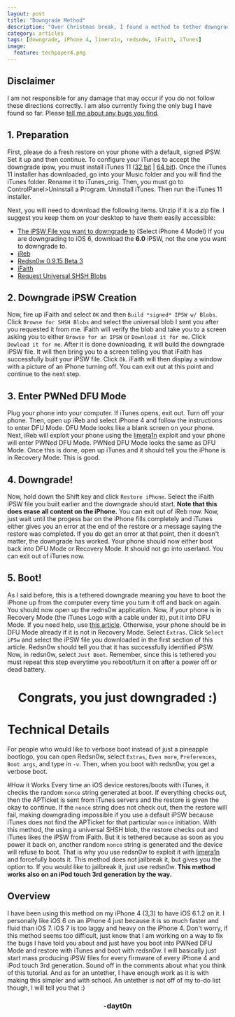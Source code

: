 ```yaml
---
layout: post
title: "Downgrade Method"
description: "Over Christmas break, I found a method to tether downgrade an iPhone 4."
category: articles
tags: [downgrade, iPhone 4, limera1n, redsn0w, iFaith, iTunes]
image:
  feature: techpaper4.png
---
```


## Disclaimer
I am not responsible for any damage that may occur if you do not follow these directions correctly. I am also currently fixing the only bug I have found so far. Please [tell me about any bugs you find](mailto:daytonhasty@gmail.com?subject=Downgrade%20Bug).

## 1. Preparation
First, please do a fresh restore on your phone with a default, signed iPSW. Set it up and then continue. To configure your iTunes to accept the downgrade ipsw, you must install iTunes 11 ([32 bit](http://api.ios.icj.me/v2/iTunes/Windows/11/url/dl) | [64 bit](http://api.ios.icj.me/v2/iTunes/Windows/11/64biturl/dl)). Once the iTunes 11 installer has downloaded, go into your Music folder and you will find the iTunes folder. Rename it to iTunes_orig. Then, you must go to ControlPanel>Uninstall a Program. Uninstall iTunes. Then run the iTunes 11 installer. 

Next, you will need to download the following items. Unzip if it is a zip file. I suggest you keep them on your desktop to have them easily accessible:

* [The iPSW File you want to downgrade to](https://ipsw.me/) (Select iPhone 4 Model) If you are downgrading to iOS 6, download the <strong>6.0</strong> iPSW, not the one you want to downgrade to. 
* [iReb](https://github.com/iH8sn0w/iREB-2.0/releases/r7/1097/ireb-r7.zip)
* [Redsn0w 0.9.15 Beta 3](http://www.jailbreaktools.com/downloads/windows/redsn0w-0.9.15b3.zip)
* [iFaith](https://github.com/iH8sn0w/iFaith/releases/v1.5.9/1085/ifaith-v1.5.9.zip)
* [Request Universal SHSH Blobs](mailto:daytonhasty@gmail.com?subject=SHSH%20Blob%20Request&body=Please%20write%20iPhone%204%20model%20number%20found%20in%20Settings>General>About>Model.%20Also%20include%20the%20iOS%20firmware%20you%20want%20to%20downgrade%20to.)

## 2. Downgrade iPSW Creation
Now, fire up iFaith and select `OK` and then `Build *signed* IPSW w/ Blobs`. Click `Browse for SHSH Blobs` and select the universal blob I sent you after you requested it from me. iFaith will verify the blob and take you to a screen asking you to either `Browse for an IPSW` or `Download it for me`. Click `Dowload it for me`. After it is done downloading, it will build the downgrade iPSW file. It will then bring you to a screen telling you that iFaith has successfully built your iPSW file. Click `Ok`. iFaith will then display a window with a picture of an iPhone turning off. You can exit out at this point and continue to the next step.

## 3. Enter PWNed DFU Mode
Plug your phone into your computer. If iTunes opens, exit out. Turn off your phone. Then, open up iReb and select iPhone 4 and follow the instructions to enter DFU Mode. DFU Mode looks like a blank screen on your phone. Next, iReb will exploit your phone using the [limera1n](http://dayt0n.github.io/articles/what-is-limera1n/) exploit and your phone will enter PWNed DFU Mode. PWNed DFU Mode looks the same as DFU Mode. Once this is done, open up iTunes and it should tell you the iPhone is in Recovery Mode. This is good.

## 4. Downgrade!
Now, hold down the Shift key and click `Restore iPhone`. Select the iFaith iPSW file you built earlier and the downgrade should start. <strong>Note that this does erase all content on the iPhone.</strong> You can exit out of iReb now. Now, just wait until the progess bar on the iPhone fills completely and iTunes either gives you an error at the end of the restore or a message saying the restore was completed. If you do get an error at that point, then it doesn't matter, the downgrade has worked. Your phone should now either boot back into DFU Mode or Recovery Mode. It should not go into userland. You can exit out of iTunes now. 

## 5. Boot!
As I said before, this is a tethered downgrade meaning you have to boot the iPhone up from the computer every time you turn it off and back on again. You should now open up the redns0w application. Now, if your phone is in Recovery Mode (the iTunes Logo with a cable under it), put it into DFU Mode. If you need help, use [this article](http://www.jbfaq.com/article.asp?id=60). Otherwise, your phone should be in DFU Mode already if it is not in Recovery Mode. Select `Extras`. Click `Select iPSw` and select the iPSW file you downloaded in the first section of this article. Redsn0w should tell you that it has successfully identified iPSW. Now, in redsn0w, select `Just Boot`. Remember, since this is tethered you must repeat this step everytime you reboot/turn it on after a power off or dead battery. 

<center><h1>Congrats, you just downgraded :)</h1></center>

# Technical Details
For people who would like to verbose boot instead of just a pineapple bootlogo, you can open Redsn0w, select `Extras`, `Even more`, `Preferences`, `Boot args`, and type in `-v`. Then, when you boot with redsn0w, you get a verbose boot.

#How it Works
Every time an iOS device restores/boots with iTunes, it checks the random `nonce` string generated at boot. If everything checks out, then the APTicket is sent from iTunes servers and the restore is given the okay to continue. If the `nonce` string does not check out, then the restore will fail, making downgrading impossible if you use a default iPSW because iTunes does not find the APTicket for that particular `nonce` initiation. With this method, the using a universal SHSH blob, the restore checks out and iTunes likes the iPSW from iFaith. But it is tethered because as soon as you power it back on, another random `nonce` string is generated and the device will refuse to boot. That is why you use redsn0w to exploit it with [limera1n](http://dayt0n.github.io/articles/what-is-limera1n/) and forcefully boots it. This method does not jailbreak it, but gives you the option to. If you would like to jailbreak it, just use redsn0w. <strong>This method works also on an iPod touch 3rd generation by the way.</strong> 

## Overview
I have been using this method on my iPhone 4 (3,3) to have iOS 6.1.2 on it. I personally like iOS 6 on an iPhone 4 just because it is so much faster and fluid than iOS 7. iOS 7 is too laggy and heavy on the iPhone 4. Don't worry, if this method seems too difficult, just know that I am working on a way to fix the bugs I have told you about and just have you boot into PWNed DFU Mode and restore with iTunes and boot with redsn0w. I will basically just start mass producing iPSW files for every firmware of every iPhone 4 and iPod touch 3rd generation. Sound off in the comments about what you think of this tutorial. And as for an untether, I have enough work as it is with making this simpler and with school. An untether is not off of my to-do list though, I will tell you that :)

<center><h3>-dayt0n</h3></center>
